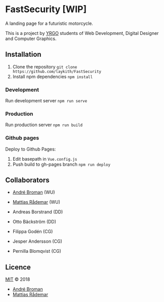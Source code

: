 # FastSecurity [WIP]

A landing page for a futuristic motorcycle.

This is a project by [YRGO](https://github.com/yrgo) students of Web Development, Digital Designer and Computer Graphics.

## Installation

1. Clone the repository `git clone https://github.com/laykith/FastSecurity`
2. Install npm dependencies `npm install`

### Development
Run development server `npm run serve` 

### Production
Run production server `npm run build`

### Github pages
Deploy to Github Pages:
1. Edit basepath in `Vue.config.js`
2. Push build to gh-pages branch `npm run deploy`

## Collaborators

* [André Broman](https://github.com/laykith) (WU)
* [Mattias Rådemar](https://github.com/raademar) (WU)

* Andreas Borstrand (DD)
* Otto Bäckström (DD)

* Filippa Godén (CG)
* Jesper Andersson (CG)
* Pernilla Blomqvist (CG)

## Licence

[MIT](LICENCE) © 2018 
- [André Broman](https://github.com/laykith)
- [Mattias Rådemar](https://github.com/raademar)
